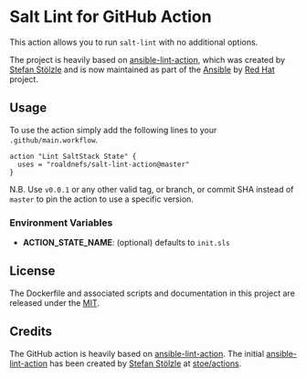 # Salt Lint for GitHub Action
This action allows you to run `salt-lint` with no additional options.

The project is heavily based on [ansible-lint-action](https://github.com/ansible/ansible-lint-action), which was created by [Stefan Stölzle](/stoe) and is now maintained as part of the [Ansible](https://ansible.com/) by [Red Hat](https://redhat.com/) project.

## Usage
To use the action simply add the following lines to your `.github/main.workflow`.

```hcl
action "Lint SaltStack State" {
  uses = "roaldnefs/salt-lint-action@master"
}
```

N.B. Use `v0.0.1` or any other valid tag, or branch, or commit SHA instead of `master` to pin the action to use a specific version.

### Environment Variables
- **ACTION_STATE_NAME**: (optional) defaults to `init.sls`

## License
The Dockerfile and associated scripts and documentation in this project are released under the [MIT](license).

## Credits
The GitHub action is heavily based on [ansible-lint-action](https://github.com/ansible/ansible-lint-action). The initial [ansible-lint-action](https://github.com/ansible/ansible-lint-action) has been created by [Stefan Stölzle](/stoe) at [stoe/actions](https://github.com/stoe/actions).